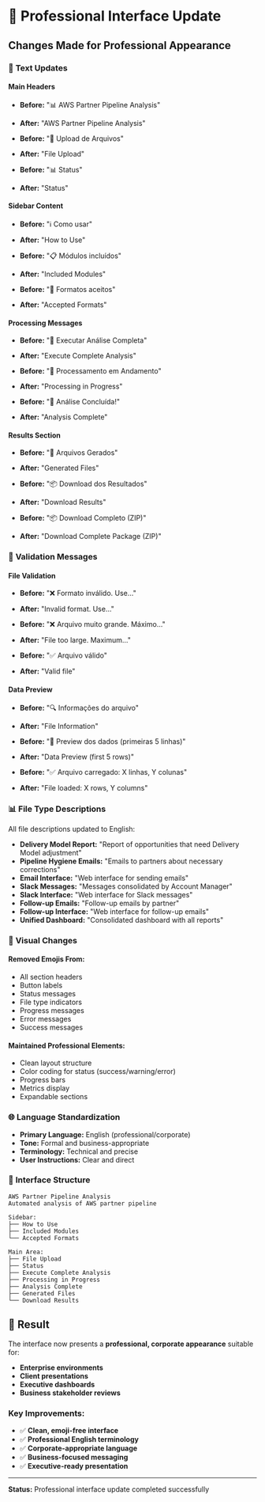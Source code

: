 # 🏢 Professional Interface Update

## Changes Made for Professional Appearance

### 📝 **Text Updates**

#### Main Headers
- **Before:** "📊 AWS Partner Pipeline Analysis"
- **After:** "AWS Partner Pipeline Analysis"

- **Before:** "📁 Upload de Arquivos"
- **After:** "File Upload"

- **Before:** "📊 Status"
- **After:** "Status"

#### Sidebar Content
- **Before:** "ℹ️ Como usar"
- **After:** "How to Use"

- **Before:** "📋 Módulos incluídos"
- **After:** "Included Modules"

- **Before:** "📄 Formatos aceitos"
- **After:** "Accepted Formats"

#### Processing Messages
- **Before:** "🚀 Executar Análise Completa"
- **After:** "Execute Complete Analysis"

- **Before:** "🔄 Processamento em Andamento"
- **After:** "Processing in Progress"

- **Before:** "🎉 Análise Concluída!"
- **After:** "Analysis Complete"

#### Results Section
- **Before:** "📁 Arquivos Gerados"
- **After:** "Generated Files"

- **Before:** "📦 Download dos Resultados"
- **After:** "Download Results"

- **Before:** "📦 Download Completo (ZIP)"
- **After:** "Download Complete Package (ZIP)"

### 🔧 **Validation Messages**

#### File Validation
- **Before:** "❌ Formato inválido. Use..."
- **After:** "Invalid format. Use..."

- **Before:** "❌ Arquivo muito grande. Máximo..."
- **After:** "File too large. Maximum..."

- **Before:** "✅ Arquivo válido"
- **After:** "Valid file"

#### Data Preview
- **Before:** "🔍 Informações do arquivo"
- **After:** "File Information"

- **Before:** "👀 Preview dos dados (primeiras 5 linhas)"
- **After:** "Data Preview (first 5 rows)"

- **Before:** "✅ Arquivo carregado: X linhas, Y colunas"
- **After:** "File loaded: X rows, Y columns"

### 📊 **File Type Descriptions**

All file descriptions updated to English:
- **Delivery Model Report:** "Report of opportunities that need Delivery Model adjustment"
- **Pipeline Hygiene Emails:** "Emails to partners about necessary corrections"
- **Email Interface:** "Web interface for sending emails"
- **Slack Messages:** "Messages consolidated by Account Manager"
- **Slack Interface:** "Web interface for Slack messages"
- **Follow-up Emails:** "Follow-up emails by partner"
- **Follow-up Interface:** "Web interface for follow-up emails"
- **Unified Dashboard:** "Consolidated dashboard with all reports"

### 🎨 **Visual Changes**

#### Removed Emojis From:
- All section headers
- Button labels
- Status messages
- File type indicators
- Progress messages
- Error messages
- Success messages

#### Maintained Professional Elements:
- Clean layout structure
- Color coding for status (success/warning/error)
- Progress bars
- Metrics display
- Expandable sections

### 🌐 **Language Standardization**

- **Primary Language:** English (professional/corporate)
- **Tone:** Formal and business-appropriate
- **Terminology:** Technical and precise
- **User Instructions:** Clear and direct

### 📱 **Interface Structure**

```
AWS Partner Pipeline Analysis
Automated analysis of AWS partner pipeline

Sidebar:
├── How to Use
├── Included Modules
└── Accepted Formats

Main Area:
├── File Upload
├── Status
├── Execute Complete Analysis
├── Processing in Progress
├── Analysis Complete
├── Generated Files
└── Download Results
```

## 🎯 **Result**

The interface now presents a **professional, corporate appearance** suitable for:
- **Enterprise environments**
- **Client presentations**
- **Executive dashboards**
- **Business stakeholder reviews**

### Key Improvements:
- ✅ **Clean, emoji-free interface**
- ✅ **Professional English terminology**
- ✅ **Corporate-appropriate language**
- ✅ **Business-focused messaging**
- ✅ **Executive-ready presentation**

---

**Status:** Professional interface update completed successfully